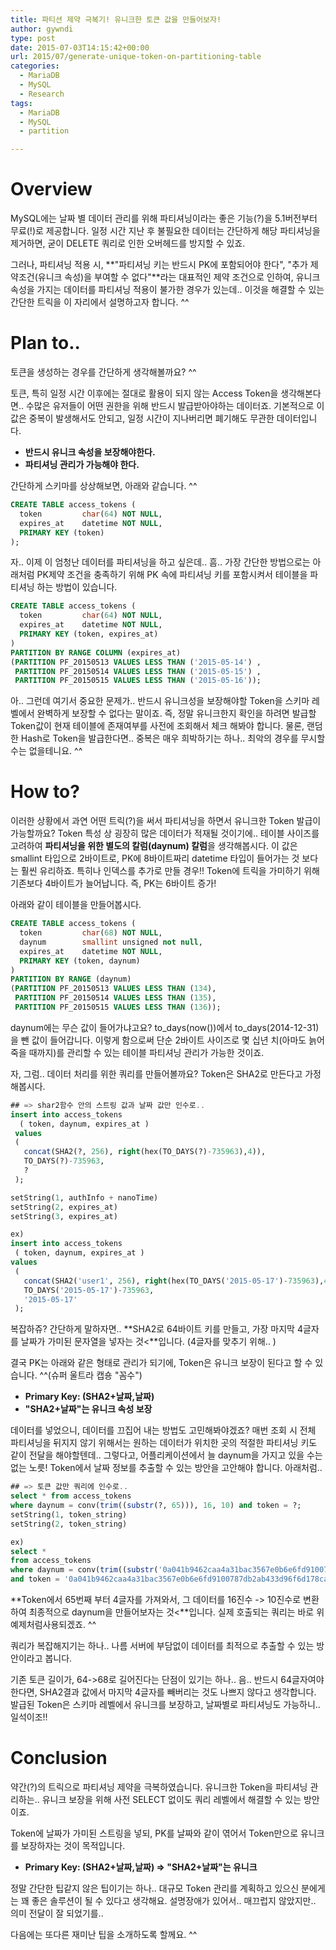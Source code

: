 ```yaml
---
title: 파티션 제약 극복기! 유니크한 토큰 값을 만들어보자!
author: gywndi
type: post
date: 2015-07-03T14:15:42+00:00
url: 2015/07/generate-unique-token-on-partitioning-table
categories:
  - MariaDB
  - MySQL
  - Research
tags:
  - MariaDB
  - MySQL
  - partition

---
```

# Overview

MySQL에는 날짜 별 데이터 관리를 위해 파티셔닝이라는 좋은 기능(?)을 5.1버전부터 무료(!)로 제공합니다. 일정 시간 지난 후 불필요한 데이터는 간단하게 해당 파티셔닝을 제거하면, 굳이 DELETE 쿼리로 인한 오버헤드를 방지할 수 있죠.

그러나, 파티셔닝 적용 시, **"파티셔닝 키는 반드시 PK에 포함되어야 한다", "추가 제약조건(유니크 속성)을 부여할 수 없다"**라는 대표적인 제약 조건으로 인하여, 유니크 속성을 가지는 데이터를 파티셔닝 적용이 불가한 경우가 있는데.. 이것을 해결할 수 있는 간단한 트릭을 이 자리에서 설명하고자 합니다. ^^

# Plan to..

토큰을 생성하는 경우를 간단하게 생각해볼까요? ^^

토큰, 특히 일정 시간 이후에는 절대로 활용이 되지 않는 Access Token을 생각해본다면.. 수많은 유저들이 어떤 권한을 위해 반드시 발급받아야하는 데이터죠. 기본적으로 이 값은 중복이 발생해서도 안되고, 일정 시간이 지나버리면 폐기해도 무관한 데이터입니다.

* **반드시 유니크 속성을 보장해야한다.**
* **파티셔닝 관리가 가능해야 한다.**

간단하게 스키마를 상상해보면, 아래와 같습니다. ^^

```sql
CREATE TABLE access_tokens (
  token         char(64) NOT NULL,
  expires_at    datetime NOT NULL,
  PRIMARY KEY (token)
);

```

자.. 이제 이 엄청난 데이터를 파티셔닝을 하고 싶은데.. 흠.. 가장 간단한 방법으로는 아래처럼 PK제약 조건을 충족하기 위해 PK 속에 파티셔닝 키를 포함시켜서 테이블을 파티셔닝 하는 방법이 있습니다.

```sql
CREATE TABLE access_tokens (
  token         char(64) NOT NULL,
  expires_at    datetime NOT NULL,
  PRIMARY KEY (token, expires_at)
)
PARTITION BY RANGE COLUMN (expires_at)
(PARTITION PF_20150513 VALUES LESS THAN ('2015-05-14') ,
 PARTITION PF_20150514 VALUES LESS THAN ('2015-05-15') ,
 PARTITION PF_20150515 VALUES LESS THAN ('2015-05-16'));

```

아.. 그런데 여기서 중요한 문제가.. 반드시 유니크성을 보장해야할 Token을 스키마 레벨에서 완벽하게 보장할 수 없다는 말이죠. 즉, 정말 유니크한지 확인을 하려면 발급할 Token값이 현재 테이블에 존재여부를 사전에 조회해서 체크 해봐야 합니다. 물론, 랜덤한 Hash로 Token을 발급한다면.. 중복은 매우 희박하기는 하나.. 최악의 경우를 무시할 수는 없을테니요. ^^

# How to?

이러한 상황에서 과연 어떤 트릭(?)을 써서 파티셔닝을 하면서 유니크한 Token 발급이 가능할까요? Token 특성 상 굉장히 많은 데이터가 적재될 것이기에.. 테이블 사이즈를 고려하여 **파티셔닝을 위한 별도의 칼럼(daynum) 칼럼**을 생각해봅시다. 이 값은 smallint 타입으로 2바이트로, PK에 8바이트짜리 datetime 타입이 들어가는 것 보다는 훨씬 유리하죠. 특히나 인덱스를 추가로 만들 경우!! Token에 트릭을 가미하기 위해 기존보다 4바이트가 늘어납니다. 즉, PK는 6바이트 증가!

아래와 같이 테이블을 만들어봅시다.

```sql
CREATE TABLE access_tokens (
  token         char(68) NOT NULL,
  daynum        smallint unsigned not null,
  expires_at    datetime NOT NULL,
  PRIMARY KEY (token, daynum)
)
PARTITION BY RANGE (daynum)
(PARTITION PF_20150513 VALUES LESS THAN (134),
 PARTITION PF_20150514 VALUES LESS THAN (135),
 PARTITION PF_20150515 VALUES LESS THAN (136));
```

daynum에는 무슨 값이 들어가냐고요? to\_days(now())에서 to\_days(2014-12-31)을 뺀 값이 들어갑니다. 이렇게 함으로써 단순 2바이트 사이즈로 몇 십년 치(아마도 늙어 죽을 때까지)를 관리할 수 있는 테이블 파티셔닝 관리가 가능한 것이죠.

자, 그럼.. 데이터 처리를 위한 쿼리를 만들어볼까요? Token은 SHA2로 만든다고 가정해봅시다.

```sql
## => shar2함수 안의 스트링 값과 날짜 값만 인수로..
insert into access_tokens
  ( token, daynum, expires_at )
 values
 (
   concat(SHA2(?, 256), right(hex(TO_DAYS(?)-735963),4)),
   TO_DAYS(?)-735963,
   ?
 );

setString(1, authInfo + nanoTime)
setString(2, expires_at)
setString(3, expires_at)

ex)
insert into access_tokens
 ( token, daynum, expires_at )
values
 (
   concat(SHA2('user1', 256), right(hex(TO_DAYS('2015-05-17')-735963),4)),
   TO_DAYS('2015-05-17')-735963,
   '2015-05-17'
 );
```

복잡하쥬? 간단하게 말하자면.. **SHA2로 64바이트 키를 만들고, 가장 마지막 4글자를 날짜가 가미된 문자열을 넣자는 것<**입니다. (4글자를 맞추기 위해.. )

결국 PK는 아래와 같은 형태로 관리가 되기에, Token은 유니크 보장이 된다고 할 수 있습니다. ^^(슈퍼 울트라 캡숑 "꼼수")

* **Primary Key: (SHA2+날짜,날짜)**
* **"SHA2+날짜"는 유니크 속성 보장**

데이터를 넣었으니, 데이터를 끄집어 내는 방법도 고민해봐야겠죠? 매번 조회 시 전체 파티셔닝을 뒤지지 않기 위해서는 원하는 데이터가 위치한 곳의 적절한 파티셔닝 키도 같이 전달을 해야할텐데.. 그렇다고, 어플리케이션에서 늘 daynum을 가지고 있을 수는 없는 노릇! Token에서 날짜 정보를 추출할 수 있는 방안을 고안해야 합니다. 아래처럼..

```sql
## => 토큰 값만 쿼리에 인수로..
select * from access_tokens
where daynum = conv(trim((substr(?, 65))), 16, 10) and token = ?;
setString(1, token_string)
setString(2, token_string)

ex)
select *
from access_tokens
where daynum = conv(trim((substr('0a041b9462caa4a31bac3567e0b6e6fd9100787db2ab433d96f6d178cabfce9089', 65))), 16, 10)
and token = '0a041b9462caa4a31bac3567e0b6e6fd9100787db2ab433d96f6d178cabfce9089';
```

**Token에서 65번째 부터 4글자를 가져와서, 그 데이터를 16진수 -> 10진수로 변환하여 최종적으로 daynum을 만들어보자는 것<**입니다. 실제 호출되는 쿼리는 바로 위 예제처럼사용되겠죠. ^^

쿼리가 복잡해지기는 하나.. 나름 서버에 부담없이 데이터를 최적으로 추출할 수 있는 방안이라고 봅니다.

기존 토큰 길이가, 64->68로 길어진다는 단점이 있기는 하나.. 음.. 반드시 64글자여야 한다면, SHA2결과 값에서 마지막 4글자를 빼버리는 것도 나쁘지 않다고 생각합니다. 발급된 Token은 스키마 레벨에서 유니크를 보장하고, 날짜별로 파티셔닝도 가능하니.. 일석이조!!

# Conclusion

약간(?)의 트릭으로 파티셔닝 제약을 극복하였습니다. 유니크한 Token을 파티셔닝 관리하는.. 유니크 보장을 위해 사전 SELECT 없이도 쿼리 레벨에서 해결할 수 있는 방안이죠.

Token에 날짜가 가미된 스트링을 넣되, PK를 날짜와 같이 엮어서 Token만으로 유니크를 보장하자는 것이 목적입니다.

* **Primary Key: (SHA2+날짜,날짜) => "SHA2+날짜"는 유니크**

정말 간단한 팁같지 않은 팁이기는 하나.. 대규모 Token 관리를 계획하고 있으신 분에게는 꽤 좋은 솔루션이 될 수 있다고 생각해요. 설명장애가 있어서.. 매끄럽지 않았지만.. 의미 전달이 잘 되었기를..

다음에는 또다른 재미난 팁을 소개하도록 할께요. ^^